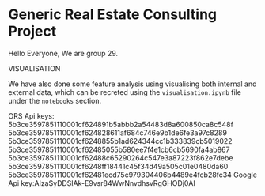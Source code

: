 # Generic Real Estate Consulting Project

Hello Everyone, 
We are group 29.

VISUALISATION

We have also done some feature analysis using visualising both internal and external data, which can be recreted using the `visualisation.ipynb` file under the `notebooks` section.

ORS Api keys:   5b3ce3597851110001cf624891b5abbb2a54483d8a600850ca8c548f
                5b3ce3597851110001cf624828611af684c746e9b1de6fe3a97c8289
                5b3ce3597851110001cf6248855b1ad624344cc1b333839cb5019022
                5b3ce3597851110001cf62485055b580ee7f4e1cb6cb5690fa4ab867
                5b3ce3597851110001cf62488c65290264c547e3a87223f862e7debe
                5b3ce3597851110001cf6248ff18441c45f34d49a505c01e0480da60
                5b3ce3597851110001cf62481ecd75c979304406b4489e4fcb28fc34
 Google Api key:AIzaSyDDSlAk-E9vsr84WwNnvdhsvRgGHODj0AI               
